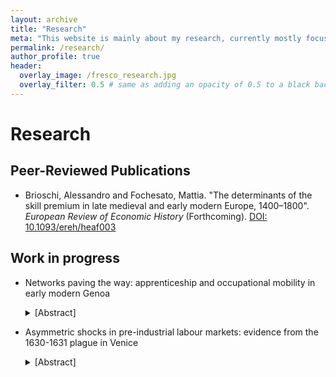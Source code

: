 ```yaml
---
layout: archive
title: "Research"
meta: "This website is mainly about my research, currently mostly focused on the history of early modern Italian labour markets."
permalink: /research/
author_profile: true
header:
  overlay_image: /fresco_research.jpg
  overlay_filter: 0.5 # same as adding an opacity of 0.5 to a black background
---
```

# Research

## Peer-Reviewed Publications

- Brioschi, Alessandro and Fochesato, Mattia. "The determinants of the skill premium in late medieval and early modern Europe, 1400–1800". *European Review of Economic History* (Forthcoming). [DOI: 10.1093/ereh/heaf003](https://academic.oup.com/ereh/advance-article-abstract/doi/10.1093/ereh/heaf003/8114447)


## Work in progress

- Networks paving the way: apprenticeship and occupational mobility in early modern Genoa
    <details class="abstract">
    <summary> [Abstract]</summary>
    <p><em>
      The functioning of pre-industrial labour markets remains an area of ongoing scholarly debate. Using a dataset of 8,000 apprenticeship contracts drafted in Genoa between 1450 and 1530, this paper examines how social networks shaped labour market outcomes and provides three main insights. First, social networks, particularly the presence of family ties with masters and guild members, structured the entry of apprentices into skilled occupations and significantly increased their chances of becoming masters after training. Second, individuals with family ties to guild members benefited from favourable conditions throughout their professional careers, ultimately improving their labour market outcomes and restricting access to opportunities for those without such connections. Third, the segmentation of the urban labour market confirms that apprenticeship was only a limited source of opportunities for upward occupational mobility in Italian labour markets.
    </em></p>
  </details>

- Asymmetric shocks in pre-industrial labour markets: evidence from the 1630-1631 plague in Venice
  <details class="abstract">
    <summary> [Abstract]</summary>
    <p><em>
      This paper investigates the impact of the 1630–31 plague on apprenticeship wages in early modern Venice, shedding light on how pre-industrial labour markets adjusted to large demographic shocks. Using a dataset of over 17,000 apprenticeship contracts from early modern Venice, I reconstruct wage trends across skill levels before and after the epidemic. My findings suggest that, unlike the Black Death, which led to widespread wage increases across Europe, the 1630 plague had an asymmetric impact on the Venetian labour market: real wages rose for both skilled and unskilled apprentices, but the increase was significantly larger in skill-intensive trades. Using a difference-in-differences strategy, I estimate that skilled apprentices gained a post-plague wage premium of approximately 10–12\%. These results reflect the slow replenishment of human capital in crafts with long training times, combined with occupational segmentation and heterogeneous institutional responses by guilds. The findings challenge the notion of plague-induced convergence and suggest that, under certain conditions, pandemics can reinforce labour market stratification rather than erode it. 
    </em></p>
  </details>


